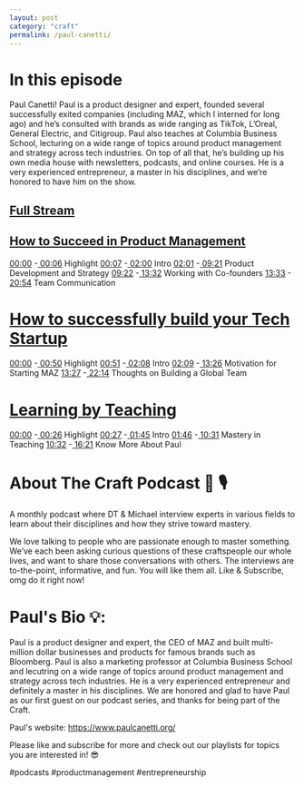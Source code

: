 ```yaml
---
layout: post
category: "craft"
permalink: /paul-canetti/
---
```


# In this episode
Paul Canetti! Paul is a product designer and expert, founded several successfully exited companies (including MAZ, which I interned for long ago) and he’s consulted with brands as wide ranging as TikTok, L’Oreal, General Electric, and Citigroup. Paul also teaches at Columbia Business School, lecturing on a wide range of topics around product management and strategy across tech industries. On top of all that, he’s building up his own media house with newsletters, podcasts, and online courses. He is a very experienced entrepreneur, a master in his disciplines, and we’re honored to have him on the show.

## [Full Stream](https://www.youtube.com/watch?v=uAK8P8-6EjU&)

## [How to Succeed in Product Management](https://youtu.be/MhAcR8tvHmw)

[00:00](https://www.youtube.com/watch?v=MhAcR8tvHmw&t=0s) -[ 00:06](https://www.youtube.com/watch?v=MhAcR8tvHmw&t=6s) Highlight
[00:07](https://www.youtube.com/watch?v=MhAcR8tvHmw&t=7s) -[ 02:00](https://www.youtube.com/watch?v=MhAcR8tvHmw&t=120s) Intro
[02:01](https://www.youtube.com/watch?v=MhAcR8tvHmw&t=121s) -[ 09:21](https://www.youtube.com/watch?v=MhAcR8tvHmw&t=561s) Product Development and Strategy
[09:22](https://www.youtube.com/watch?v=MhAcR8tvHmw&t=562s) -[ 13:32](https://www.youtube.com/watch?v=MhAcR8tvHmw&t=812s) Working with Co-founders
[13:33](https://www.youtube.com/watch?v=MhAcR8tvHmw&t=813s) -[ 20:54](https://www.youtube.com/watch?v=MhAcR8tvHmw&t=1254s) Team Communication

# [How to successfully build your Tech Startup](https://youtu.be/yNKhEFZWVcg)

[00:00](https://www.youtube.com/watch?v=yNKhEFZWVcg&t=0s) -[ 00:50](https://www.youtube.com/watch?v=yNKhEFZWVcg&t=50s) Highlight
[00:51](https://www.youtube.com/watch?v=yNKhEFZWVcg&t=51s) -[ 02:08](https://www.youtube.com/watch?v=yNKhEFZWVcg&t=128s) Intro
[02:09](https://www.youtube.com/watch?v=yNKhEFZWVcg&t=129s) -[ 13:26](https://www.youtube.com/watch?v=yNKhEFZWVcg&t=806s) Motivation for Starting MAZ
[13:27](https://www.youtube.com/watch?v=yNKhEFZWVcg&t=807s) -[ 22:14](https://www.youtube.com/watch?v=yNKhEFZWVcg&t=1334s) Thoughts on Building a Global Team

# [Learning by Teaching](https://youtu.be/Z0lAqaIDgYc)

[00:00](https://www.youtube.com/watch?v=Z0lAqaIDgYc&t=0s) -[ 00:26](https://www.youtube.com/watch?v=Z0lAqaIDgYc&t=26s) Highlight
[00:27](https://www.youtube.com/watch?v=Z0lAqaIDgYc&t=27s) -[ 01:45](https://www.youtube.com/watch?v=Z0lAqaIDgYc&t=105s) Intro
[01:46](https://www.youtube.com/watch?v=Z0lAqaIDgYc&t=106s) -[ 10:31](https://www.youtube.com/watch?v=Z0lAqaIDgYc&t=631s) Mastery in Teaching
[10:32](https://www.youtube.com/watch?v=Z0lAqaIDgYc&t=632s) -[ 16:21](https://www.youtube.com/watch?v=Z0lAqaIDgYc&t=981s) Know More About Paul


# About The Craft Podcast 🦚 🎙️
A monthly podcast where DT & Michael interview experts in various fields to learn about their disciplines and how they strive toward mastery.

We love talking to people who are passionate enough to master something. We’ve each been asking curious questions of these craftspeople our whole lives, and want to share those conversations with others. The interviews are to-the-point, informative, and fun. You will like them all. Like & Subscribe, omg do it right now!

# Paul's Bio 💡:
Paul is a product designer and expert, the CEO of MAZ and built multi-million dollar businesses and products for famous brands such as Bloomberg. Paul is also a marketing professor at Columbia Business School and lecutring on a wide range of topics around product management and strategy across tech industries. He is a very experienced entrepreneur and definitely a master in his disciplines. We are honored and glad to have Paul as our first guest on our podcast series, and thanks for being part of the Craft. 

Paul's website: https://www.paulcanetti.org/

Please like and subscribe for more and check out our playlists for topics you are interested in! 😎

#podcasts #productmanagement #entrepreneurship